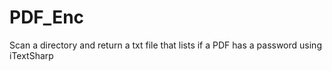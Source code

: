 # PDF_Enc
Scan a directory and return a txt file that lists if a PDF has a password using iTextSharp
